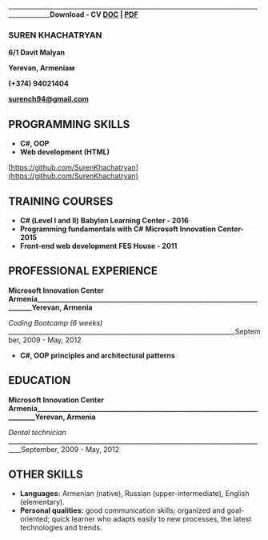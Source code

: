 ___________________________________________________________________________________________**Download - CV [DOC](https://github.com/SurenKhachatryan/Suren-Khachatryan-CV/raw/master/Suren_Khachatryan_CV.doc) | [PDF](https://github.com/SurenKhachatryan/Suren-Khachatryan-CV/raw/master/Suren_Khachatryan_CV.PDF)**

### SUREN KHACHATRYAN

**6/1 Davit Malyan**

**Yerevan, Armeniaм**

**(+374) 94021404**

**surench94@gmail.com**

## PROGRAMMING SKILLS

- **C#, OOP**
- **Web development (HTML)**

 [https://github.com/SurenKhachatryan](https://github.com/SurenKhachatryan)
## TRAINING COURSES  

- **С# (Level I and II)**
  **Babylon Learning Center - 2016**                                                                             
- **Programming fundamentals with  C#**
  **Microsoft Innovation Center- 2015**
- **Front-end web development**
  **FES House - 2011**

## PROFESSIONAL EXPERIENCE 
**Microsoft Innovation Center Armenia_________________________________________________________________________Yerevan, Armenia**

_Coding Bootcamp (6 weeks)_ _______________________________________________________________________September, 2009 - May, 2012 
- **C#, OOP principles and architectural patterns**
## EDUCATION
**Microsoft Innovation Center Armenia__________________________________________________________________________Yerevan, Armenia**

_Dental technician_ __________________________________________________________________________________September, 2009 - May, 2012
## OTHER SKILLS

- **Languages:** Armenian (native), Russian (upper-intermediate), English (elementary).
- **Personal qualities:** good communication skills; organized and goal-oriented; quick
learner who adapts easily to new processes, the latest technologies and trends. 
